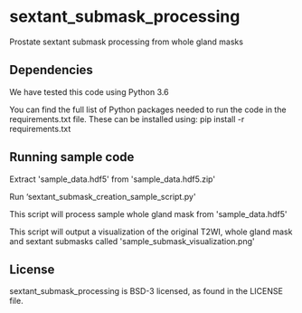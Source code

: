 # sextant_submask_processing
Prostate sextant submask processing from whole gland masks

## Dependencies
We have tested this code using Python 3.6

You can find the full list of Python packages needed to run the code in the requirements.txt file. These can be installed using: pip install -r requirements.txt

## Running sample code
Extract 'sample_data.hdf5' from 'sample_data.hdf5.zip'

Run ‘sextant_submask_creation_sample_script.py'

This script will process sample whole gland mask from 'sample_data.hdf5'

This script will output a visualization of the original T2WI, whole gland mask and sextant submasks called 'sample_submask_visualization.png'

## License
sextant_submask_processing is BSD-3 licensed, as found in the LICENSE file.
